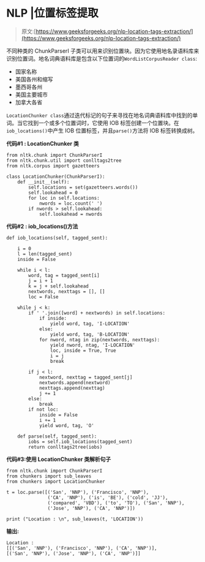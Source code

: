 # NLP |位置标签提取

> 原文:[https://www.geeksforgeeks.org/nlp-location-tags-extraction/](https://www.geeksforgeeks.org/nlp-location-tags-extraction/)

不同种类的 ChunkParserI 子类可以用来识别位置块。因为它使用地名录语料库来识别位置词。地名词典语料库是包含以下位置词的`WordListCorpusReader class`:

*   国家名称
*   美国各州和缩写
*   墨西哥各州
*   美国主要城市
*   加拿大各省

`LocationChunker class`通过迭代标记的句子来寻找在地名词典语料库中找到的单词。当它找到一个或多个位置词时，它使用 IOB 标签创建一个位置块。在`iob_locations()`中产生 IOB 位置标签，并且`parse()`方法将 IOB 标签转换成树。

**代码#1 : LocationChunker 类**

```
from nltk.chunk import ChunkParserI
from nltk.chunk.util import conlltags2tree
from nltk.corpus import gazetteers

class LocationChunker(ChunkParserI):
    def __init__(self):
        self.locations = set(gazetteers.words())
        self.lookahead = 0
        for loc in self.locations:
            nwords = loc.count(' ')
        if nwords > self.lookahead:
            self.lookahead = nwords
```

**代码#2 : iob_locations()方法**

```
def iob_locations(self, tagged_sent):

    i = 0
    l = len(tagged_sent)
    inside = False

    while i < l:
        word, tag = tagged_sent[i]
        j = i + 1
        k = j + self.lookahead
        nextwords, nexttags = [], []
        loc = False

    while j < k:
        if ' '.join([word] + nextwords) in self.locations:
            if inside:
                yield word, tag, 'I-LOCATION'
            else:
                yield word, tag, 'B-LOCATION'
            for nword, ntag in zip(nextwords, nexttags):
                yield nword, ntag, 'I-LOCATION'
                loc, inside = True, True
                i = j
                break

        if j < l:
            nextword, nexttag = tagged_sent[j]
            nextwords.append(nextword)
            nexttags.append(nexttag)
            j += 1
        else:
            break
        if not loc:
            inside = False
            i += 1
            yield word, tag, 'O'

    def parse(self, tagged_sent):
        iobs = self.iob_locations(tagged_sent)
        return conlltags2tree(iobs)
```

**代码#3:使用 LocationChunker 类解析句子**

```
from nltk.chunk import ChunkParserI
from chunkers import sub_leaves
from chunkers import LocationChunker

t = loc.parse([('San', 'NNP'), ('Francisco', 'NNP'),
               ('CA', 'NNP'), ('is', 'BE'), ('cold', 'JJ'), 
               ('compared', 'VBD'), ('to', 'TO'), ('San', 'NNP'),
               ('Jose', 'NNP'), ('CA', 'NNP')])

print ("Location : \n", sub_leaves(t, 'LOCATION'))
```

**输出:**

```
Location : 
[[('San', 'NNP'), ('Francisco', 'NNP'), ('CA', 'NNP')], 
[('San', 'NNP'), ('Jose', 'NNP'), ('CA', 'NNP')]]

```